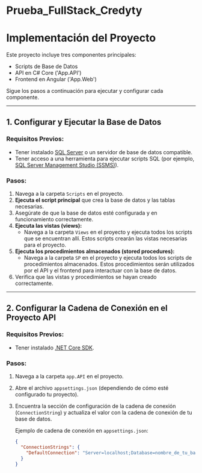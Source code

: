# Prueba_FullStack_Credyty
# Implementación del Proyecto

Este proyecto incluye tres componentes principales:

- Scripts de Base de Datos
- API en C# Core ('App.API')
- Frontend en Angular ('App.Web')

Sigue los pasos a continuación para ejecutar y configurar cada componente.

---

## 1. **Configurar y Ejecutar la Base de Datos**

### Requisitos Previos:
- Tener instalado [SQL Server](https://www.microsoft.com/en-us/sql-server/sql-server-downloads) o un servidor de base de datos compatible.
- Tener acceso a una herramienta para ejecutar scripts SQL (por ejemplo, [SQL Server Management Studio (SSMS)](https://docs.microsoft.com/en-us/sql/ssms/download-sql-server-management-studio-ssms)).

### Pasos:
1. Navega a la carpeta `Scripts` en el proyecto.
2. **Ejecuta el script principal** que crea la base de datos y las tablas necesarias.
3. Asegúrate de que la base de datos esté configurada y en funcionamiento correctamente.
4. **Ejecuta las vistas (views):**
   - Navega a la carpeta `Views` en el proyecto y ejecuta todos los scripts que se encuentran allí. Estos scripts crearán las vistas necesarias para el proyecto.
5. **Ejecuta los procedimientos almacenados (stored procedures):**
   - Navega a la carpeta `SP` en el proyecto y ejecuta todos los scripts de procedimientos almacenados. Estos procedimientos serán utilizados por el API y el frontend para interactuar con la base de datos.
6. Verifica que las vistas y procedimientos se hayan creado correctamente.
---

## 2. **Configurar la Cadena de Conexión en el Proyecto API**

### Requisitos Previos:
- Tener instalado [.NET Core SDK](https://dotnet.microsoft.com/download).

### Pasos:
1. Navega a la carpeta `app.API` en el proyecto.
2. Abre el archivo `appsettings.json` (dependiendo de cómo esté configurado tu proyecto).
3. Encuentra la sección de configuración de la cadena de conexión (`ConnectionString`) y actualiza el valor con la cadena de conexión de tu base de datos.

   Ejemplo de cadena de conexión en `appsettings.json`:
   ```json
   {
     "ConnectionStrings": {
       "DefaultConnection": "Server=localhost;Database=nombre_de_tu_base_de_datos;User Id=tu_usuario;Password=tu_contraseña;"
     }
   }
